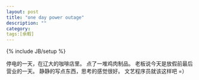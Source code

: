 ```yaml
---
layout: post
title: "one day power outage"
description: ""
category:
tags:[余暇]
---
```

{% include JB/setup %}

停电的一天，在辽大的咖啡店里。
点了一堆鸡肉制品。
老板说今天是放假前最后营业的一天。
静静的写点东西，思考的感觉很好。
文艺程序员就该这样吧 =）
